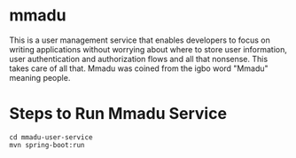 # mmadu
This is a user management service that enables developers to focus on writing applications without worrying about where to store user information, user authentication and authorization flows and all that nonsense. This takes care of all that. Mmadu was coined from the igbo word "Mmadu" meaning people. 

# Steps to Run Mmadu Service 

```shell
cd mmadu-user-service
mvn spring-boot:run
```
